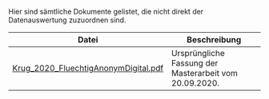 Hier sind sämtliche Dokumente gelistet, die nicht direkt der Datenauswertung zuzuordnen sind.

| Datei | Beschreibung |
| - | - |
| [Krug_2020_FluechtigAnonymDigital.pdf](Krug_2020_FluechtigAnonymDigital.pdf) | Ursprüngliche Fassung der Masterarbeit vom 20.09.2020. |